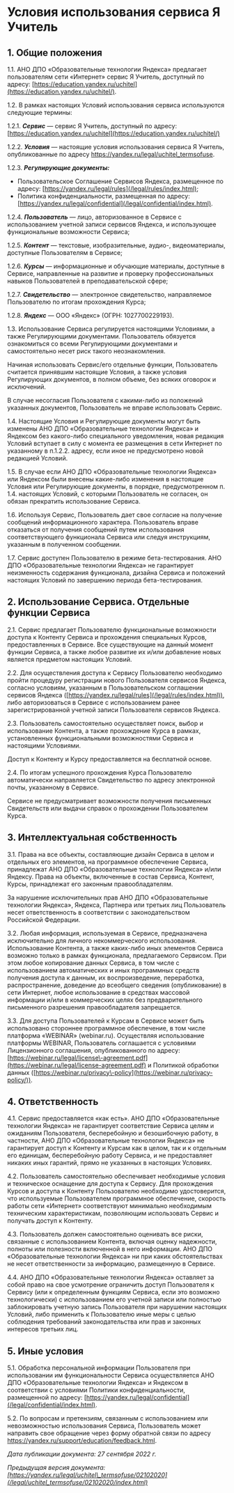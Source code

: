  Условия использования сервиса Я Учитель
=======================================

  1\. Общие положения
-------------------

 1\.1\. АНО ДПО «Образовательные технологии Яндекса» предлагает пользователям сети «Интернет» сервис Я Учитель, доступный по адресу: [https://education.yandex.ru/uchitel](https://education.yandex.ru/uchitel/).

 1\.2\. В рамках настоящих Условий использования сервиса используются следующие термины:

 1\.2\.1\. ***Сервис*** — сервис Я Учитель, доступный по адресу: [https://education.yandex.ru/uchitel](https://education.yandex.ru/uchitel/)

 1\.2\.2\. ***Условия*** — настоящие условия использования сервиса Я Учитель, опубликованные по адресу <https://yandex.ru/legal/uchitel_termsofuse>.

 1\.2\.3\. ***Регулирующие документы:***

 * Пользовательское Соглашение Сервисов Яндекса, размещенное по адресу: [https://yandex.ru/legal/rules](/legal/rules/index.html);
* Политика конфиденциальности, размещенная по адресу: [https://yandex.ru/legal/confidential](/legal/confidential/index.html).

 1\.2\.4\. ***Пользователь*** — лицо, авторизованное в Сервисе с использованием учетной записи сервисов Яндекса, и использующее функциональные возможности Сервиса;

 1\.2\.5\. ***Контент*** — текстовые, изобразительные, аудио\-, видеоматериалы, доступные Пользователям в Сервисе;

 1\.2\.6\. ***Курсы*** — информационные и обучающие материалы, доступные в Сервисе, направленные на развитие и проверку профессиональных навыков Пользователей в преподавательской сфере;

 1\.2\.7\. ***Свидетельство*** — электронное свидетельство, направляемое Пользователю по итогам прохождения Курса;

 1\.2\.8\. ***Яндекс*** — ООО «Яндекс» (ОГРН: 1027700229193\).

 1\.3\. Использование Сервиса регулируется настоящими Условиями, а также Регулирующими документами. Пользователь обязуется ознакомиться со всеми Регулирующими документами и самостоятельно несет риск такого неознакомления.

 Начиная использовать Сервис/его отдельные функции, Пользователь считается принявшим настоящие Условия, а также условия Регулирующих документов, в полном объеме, без всяких оговорок и исключений.

 В случае несогласия Пользователя с какими\-либо из положений указанных документов, Пользователь не вправе использовать Сервис.

 1\.4\. Настоящие Условия и Регулирующие документы могут быть изменены АНО ДПО «Образовательные технологии Яндекса» и Яндексом без какого\-либо специального уведомления, новая редакция Условий вступает в силу с момента ее размещения в сети Интернет по указанному в п.1\.2\.2\. адресу, если иное не предусмотрено новой редакцией Условий.

 1\.5\. В случае если АНО ДПО «Образовательные технологии Яндекса» или Яндексом были внесены какие\-либо изменения в настоящие Условия или Регулирующие документы, в порядке, предусмотренном п. 1\.4\. настоящих Условий, с которыми Пользователь не согласен, он обязан прекратить использование Сервиса.

 1\.6\. Используя Сервис, Пользователь дает свое согласие на получение сообщений информационного характера. Пользователь вправе отказаться от получения сообщений путем использования соответствующего функционала Сервиса или следуя инструкциям, указанным в полученном сообщении.

 1\.7\. Сервис доступен Пользователю в режиме бета\-тестирования. АНО ДПО «Образовательные технологии Яндекса» не гарантирует неизменность содержания функционала, дизайна Сервиса и положений настоящих Условий по завершению периода бета\-тестирования.

  2\. Использование Сервиса. Отдельные функции Сервиса
----------------------------------------------------

 2\.1\. Сервис предлагает Пользователю функциональные возможности доступа к Контенту Сервиса и прохождения специальных Курсов, предоставленных в Сервисе. Все существующие на данный момент функции Сервиса, а также любое развитие их и/или добавление новых является предметом настоящих Условий.

 2\.2\. Для осуществления доступа к Сервису Пользователю необходимо пройти процедуру регистрации нового Пользователя сервисов Яндекса, согласно условиям, указанным в Пользовательском соглашении сервисов Яндекса ([https://yandex.ru/legal/rules](/legal/rules/index.html)), либо авторизоваться в Сервисе с использованием ранее зарегистрированной учетной записи Пользователя сервисов Яндекса.

 2\.3\. Пользователь самостоятельно осуществляет поиск, выбор и использование Контента, а также прохождение Курса в рамках, установленных функциональными возможностями Сервиса и настоящими Условиями.

 Доступ к Контенту и Курсу предоставляется на бесплатной основе. 

 2\.4\. По итогам успешного прохождения Курса Пользователю автоматически направляется Свидетельство по адресу электронной почты, указанному в Сервисе.

 Сервисе не предусматривает возможности получения письменных Свидетельств или выдачи справок о прохождении Пользователем Курса. 

  3\. Интеллектуальная собственность
----------------------------------

 3\.1\. Права на все объекты, составляющие дизайн Сервиса в целом и отдельных его элементов, на программное обеспечение Сервиса, принадлежат АНО ДПО «Образовательные технологии Яндекса» и/или Яндексу. Права на объекты, включенные в состав Сервиса, Контент, Курсы, принадлежат его законным правообладателям. 

 За нарушение исключительных прав АНО ДПО «Образовательные технологии Яндекса», Яндекса, Партнера или третьих лиц Пользователь несет ответственность в соответствии с законодательством Российской Федерации.

 3\.2\. Любая информация, используемая в Сервисе, предназначена исключительно для личного некоммерческого использования. Использование Контента, а также каких\-либо иных элементов Сервиса возможно только в рамках функционала, предлагаемого Сервисом. При этом любое копирование данных Сервиса, в том числе с использованием автоматических и иных программных средств получения доступа к данным, их воспроизведение, переработка, распространение, доведение до всеобщего сведения (опубликование) в сети Интернет, любое использование в средствах массовой информации и/или в коммерческих целях без предварительного письменного разрешения правообладателя запрещается.

 3\.3\. Для доступа Пользователей к Курсам в Сервисе может быть использовано стороннее программное обеспечение, в том числе платформа «WEBINAR» (webinar.ru). Осуществляя использование платформы WEBINAR, Пользователь соглашается с условиями Лицензионного соглашения, опубликованного по адресу: [https://webinar.ru/legal/license\-agreement.pdf](https://webinar.ru/legal/license-agreement.pdf) и Политикой обработки данных ([https://webinar.ru/privacy\-policy](https://webinar.ru/privacy-policy/)).

  4\. Ответственность
-------------------

 4\.1\. Сервис предоставляется «как есть». АНО ДПО «Образовательные технологии Яндекса» не гарантирует соответствие Сервиса целям и ожиданиям Пользователя, бесперебойную и безошибочную работу, в частности, АНО ДПО «Образовательные технологии Яндекса» не гарантирует доступ к Контенту и Курсам как в целом, так и к отдельным его единицам, бесперебойную работу Сервиса, и не предоставляет никаких иных гарантий, прямо не указанных в настоящих Условиях.

 4\.2\. Пользователь самостоятельно обеспечивает необходимые условия и техническое оснащение для доступа к Сервису. Для прохождения Курсов и доступа к Контенту Пользователю необходимо удостоверится, что используемые Пользователем программное обеспечение, скорость работы сети «Интернет» соответствуют минимально необходимым техническим характеристикам, позволяющим использовать Сервис и получать доступ к Контенту.

 4\.3\. Пользователь должен самостоятельно оценивать все риски, связанные с использованием Контента, включая оценку надежности, полноты или полезности включенной в него информации. АНО ДПО «Образовательные технологии Яндекса» ни при каких обстоятельствах не несет ответственности за информацию, размещенную в Сервисе.

 4\.4\. АНО ДПО «Образовательные технологии Яндекса» оставляет за собой право на свое усмотрение ограничить доступ Пользователя к Сервису (или к определенным функциям Сервиса, если это возможно технологически) с использованием его учетной записи или полностью заблокировать учетную запись Пользователя при нарушении настоящих Условий, либо применить к Пользователю иные меры с целью соблюдения требований законодательства или прав и законных интересов третьих лиц.

  5\. Иные условия
----------------

 5\.1\. Обработка персональной информации Пользователя при использовании им функциональности Сервиса осуществляется АНО ДПО «Образовательные технологии Яндекса» и Яндексом в соответствии с условиями Политики конфиденциальности, размещенной по адресу: [https://yandex.ru/legal/confidential](/legal/confidential/index.html). 

 5\.2\. По вопросам и претензиям, связанным с использованием или невозможностью использования Сервиса, Пользователь может направить свое обращение через форму обратной связи по адресу <https://yandex.ru/support/education/feedback.html>.

   *Дата публикации документа: 27 сентября 2022 г.*

  *Предыдущая версия документа: [https://yandex.ru/legal/uchitel\_termsofuse/02102020](/legal/uchitel_termsofuse/02102020/index.html)* 

  
